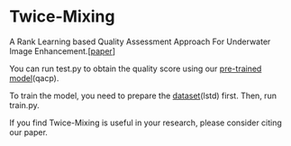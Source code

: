 # Twice-Mixing

A Rank Learning based Quality Assessment Approach For Underwater Image Enhancement.[[paper](https://arxiv.org/pdf/2102.00670.pdf)]
 
You can run test.py to obtain the quality score using our [pre-trained model](https://pan.baidu.com/s/1ClGBtwXZzGrcLiwGf-IdfA (qacp))(qacp).

To train the model, you need to prepare the [dataset](https://pan.baidu.com/s/10pSRRu9OyeaVh2ZlSh4BlA (lstd))(lstd) first. Then, run train.py.

If you find Twice-Mixing is useful in your research, please consider citing our paper.
